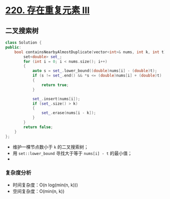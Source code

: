 # [220. 存在重复元素 III](https://leetcode-cn.com/problems/contains-duplicate-iii/)

## 二叉搜索树

```cpp
class Solution {
public:
    bool containsNearbyAlmostDuplicate(vector<int>& nums, int k, int t) {
        set<double> set_;
        for (int i = 0; i < nums.size(); i++)
        {
            auto s = set_.lower_bound((double)nums[i] - (double)t);
            if (s != set_.end() && *s <= (double)nums[i] + (double)t)
            {
                return true;
            }

            set_.insert(nums[i]);
            if (set_.size() > k)
            {
                set_.erase(nums[i - k]);
            }
        }
        return false;
    }
};
```

- 维护一棵节点数小于 `k` 的二叉搜索树；
- 用 `set::lower_bound` 寻找大于等于 `nums[i] - t` 的最小值；
- 

### 复杂度分析

- 时间复杂度：O(n log(min(n, k)))
- 空间复杂度：O(min(n, k))
